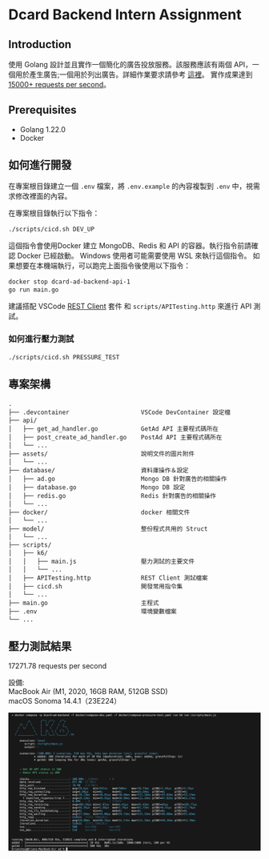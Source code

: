 # Dcard Backend Intern Assignment

## Introduction

使用 Golang 設計並且實作一個簡化的廣告投放服務。該服務應該有兩個 API，一個用於產生廣告;一個用於列出廣告。詳細作業要求請參考 [這裡](https://drive.google.com/file/d/1dnDiBDen7FrzOAJdKZMDJg479IC77_zT/view)。
實作成果達到 [15000+ requests per second](#壓力測試結果)。

## Prerequisites

- Golang 1.22.0
- Docker

## 如何進行開發

在專案根目錄建立一個 `.env` 檔案，將 `.env.example` 的內容複製到 `.env` 中，視需求修改裡面的內容。

在專案根目錄執行以下指令：

```bash
./scripts/cicd.sh DEV_UP
```

這個指令會使用Docker 建立 MongoDB、Redis 和 API 的容器。執行指令前請確認 Docker 已經啟動。 Windows 使用者可能需要使用 WSL 來執行這個指令。
如果想要在本機端執行，可以跑完上面指令後使用以下指令：

```bash
docker stop dcard-ad-backend-api-1
go run main.go
```

建議搭配 VSCode [REST Client](https://marketplace.visualstudio.com/items?itemName=humao.rest-client) 套件 和 `scripts/APITesting.http` 來進行 API 測試。

### 如何進行壓力測試
  
```bash
./scripts/cicd.sh PRESSURE_TEST
```

## 專案架構

```text
.
├── .devcontainer                    VSCode DevContainer 設定檔
├── api/
│   ├── get_ad_handler.go            GetAd API 主要程式碼所在
│   ├── post_create_ad_handler.go    PostAd API 主要程式碼所在
│   └── ...
├── assets/                          說明文件的圖片附件
│   └── ...
├── database/                        資料庫操作＆設定
│   ├── ad.go                        Mongo DB 針對廣告的相關操作
│   ├── database.go                  Mongo DB 設定
│   ├── redis.go                     Redis 針對廣告的相關操作
│   └── ...
├── docker/                          docker 相關文件
│   └── ...
├── model/                           整份程式共用的 Struct
│   └── ...
├── scripts/
│   ├── k6/
│   │   ├── main.js                  壓力測試的主要文件
│   │   └── ...
│   ├── APITesting.http              REST Client 測試檔案
│   ├── cicd.sh                      開發常用指令集
│   └── ...
├── main.go                          主程式
├── .env                             環境變數檔案
└── ...
```

## 壓力測試結果

17271.78 requests per second

設備:  
MacBook Air (M1, 2020, 16GB RAM, 512GB SSD)  
macOS Sonoma 14.4.1（23E224）  

![image](assets/pressure-test.png)
